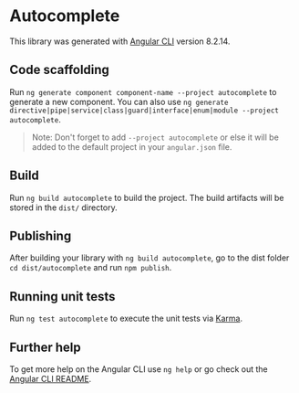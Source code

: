 # Autocomplete

This library was generated with [Angular CLI](https://github.com/angular/angular-cli) version 8.2.14.

## Code scaffolding

Run `ng generate component component-name --project autocomplete` to generate a new component. You can also use `ng generate directive|pipe|service|class|guard|interface|enum|module --project autocomplete`.
> Note: Don't forget to add `--project autocomplete` or else it will be added to the default project in your `angular.json` file. 

## Build

Run `ng build autocomplete` to build the project. The build artifacts will be stored in the `dist/` directory.

## Publishing

After building your library with `ng build autocomplete`, go to the dist folder `cd dist/autocomplete` and run `npm publish`.

## Running unit tests

Run `ng test autocomplete` to execute the unit tests via [Karma](https://karma-runner.github.io).

## Further help

To get more help on the Angular CLI use `ng help` or go check out the [Angular CLI README](https://github.com/angular/angular-cli/blob/master/README.md).
